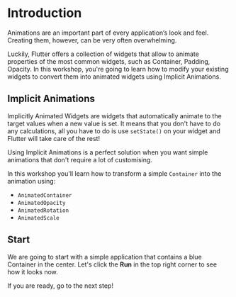 # Introduction

Animations are an important part of every application’s look and feel. Creating
them, however, can be very often overwhelming.

Luckily, Flutter offers a collection of widgets that allow to animate properties
of the most common widgets, such as Container, Padding, Opacity. In this
workshop, you're going to learn how to modify your existing widgets to convert
them into animated widgets using Implicit Animations.

## Implicit Animations

Implicitly Animated Widgets are widgets that automatically animate to the target
values when a new value is set. It means that you don't have to do any
calculations, all you have to do is use `setState()` on your widget and Flutter
will take care of the rest!

Using Implicit Animations is a perfect solution when you want simple animations
that don't require a lot of customising.

In this workshop you'll learn how to transform a simple `Container` into the
animation using:

- `AnimatedContainer`
- `AnimatedOpacity`
- `AnimatedRotation`
- `AnimatedScale`

## Start

We are going to start with a simple application that contains a blue Container
in the center. Let's click the **Run** in the top right corner to see how it
looks now.

If you are ready, go to the next step!